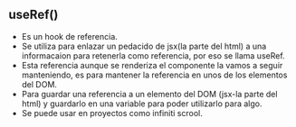 ## useRef()
- Es un hook de referencia.
- Se utiliza para enlazar un pedacido de jsx(la parte del html) a una informacaion para retenerla como referencia, por eso se llama useRef.
- Esta referencia aunque se renderiza el componente la vamos a seguir manteniendo, es para mantener la referencia en unos de los elementos del DOM.
- Para guardar una referencia a un elemento del DOM (jsx-la parte del html) y guardarlo en una variable para poder utilizarlo para algo.
- Se puede usar en proyectos como infiniti scrool.